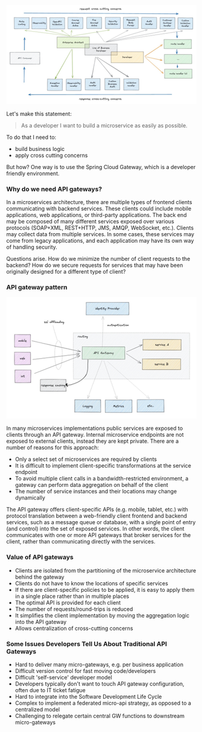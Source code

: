 ![I want to build a microservice](images/api-gw2.jpg)

Let's make this statement:

>As a developer I want to build a microservice as easily as possible.

To do that I need to:

* build business logic
* apply cross cutting concerns

But how? One way is to use the Spring Cloud Gateway, which is a developer friendly environment.

### Why do we need API gateways?

In a microservices architecture, there are multiple types of frontend clients communicating with backend services. These clients could include mobile applications, web applications, or third-party applications. The back end may be composed of many different services exposed over various protocols (SOAP+XML, REST+HTTP, JMS, AMQP, WebSocket, etc.). Clients may collect data from multiple services. In some cases, these services may come from legacy applications, and each application may have its own way of handling security.

Questions arise. How do we minimize the number of client requests to the backend? How do we secure requests for services that may have been originally designed for a different type of client?

### API gateway pattern

![A few of the things and API gateway can do](images/api-gw1.jpg)

In many microservices implementations public services are exposed to clients through an API gateway. Internal microservice endpoints are not exposed to external clients, instead they are kept private. There are a number of reasons for this approach:

* Only a select set of microservices are required by clients
* It is difficult to implement client-specific transformations at the service endpoint
* To avoid multiple client calls in a bandwidth-restricted environment, a gateway can perform data aggregation on behalf of the client
* The number of service instances and their locations may change dynamically

The API gateway offers client-specific APIs (e.g. mobile, tablet, etc.) with protocol translation between a web-friendly client frontend and backend services, such as a message queue or database, with a single point of entry (and control) into the set of exposed services. In other words, the client communicates with one or more API gateways that broker services for the client, rather than communicating directly with the services.

### Value of API gateways

* Clients are isolated from the partitioning of the microservice architecture behind the gateway
* Clients do not have to know the locations of specific services
* If there are client-specific policies to be applied, it is easy to apply them in a single place rather than in multiple places
* The optimal API is provided for each client
* The number of requests/round-trips is reduced
* It simplifies the client implementation by moving the aggregation logic into the API gateway
* Allows centralization of cross-cutting concerns

### Some Issues Developers Tell Us About Traditional API Gateways

* Hard to deliver many micro-gateways, e.g. per business application
* Difficult version control for fast moving code/developers
* Difficult 'self-service' developer model 
* Developers typically don't want to touch API gateway configuration, often due to IT ticket fatigue
* Hard to integrate into the Software Development Life Cycle
* Complex to implement a federated micro-api strategy, as opposed to a centralized model
* Challenging to relegate certain central GW functions to downstream micro-gateways
